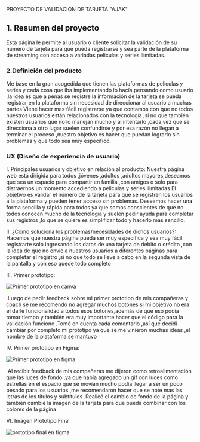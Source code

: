 PROYECTO DE VALIDACIÓN DE TARJETA "AJAK"

## 1. Resumen del proyecto

Esta página le permite al usuario o cliente solicitar la validación de su número de tarjeta para que pueda registrarse y sea parte de la plataforma de streaming con acceso a variadas peliculas y series ilimitadas.

### 2.Definición del producto

Me base en la gran acogedida que tienen las plataformas de peliculas y series y cada cosa que iba implementando lo hacía pensando como usuario ,la idea es que a penas se registre la información de la tarjeta se pueda registrar en la plataforma sin necesidad de direccionar al usuario a muchas partes
Viene hacer mas fácil registrarse ya que contamos con que no todos nuestros usuarios están relacionados con la tecnología ,si no que también existen usuarios que no lo manejan mucho y al intentarlo ,cada vez que se direcciona a otro lugar suelen confundirse y por esa razón no llegan a terminar el proceso ,nuestro objetivo es hacer que puedan lograrlo sin problemas y que todo sea muy específico.


### UX (Diseño de experiencia de usuario)


I. Principales usuarios y objetivo en relación al producto: Nuestra página web está dirigida para todos ,jóvenes ,adultos ,adultos mayores,deseamos que sea un espacio para compartir en familia ,con amigos o solo para distraernos un momento accediendo a peliculas y series ilimitadas.El objetivo es validar el número de la tarjeta para que se registren los usuarios a la plataforma y pueden tener acceso sin problemas.
Deseamos hacer una forma sencilla y rápida para todos ya que somos conscientes de que no todos conocen mucho de la tecnología y suelen pedir ayuda para completar sus registros ,lo que se quiere es simplificar todo y hacerlo mas sencillo.

II. ¿Como soluciona los problemas/necesidades de dichos usuarios?: Hacemos que nuestra página pueda ser muy específica y sea muy fácil registrarte solo ingresando los datos de una tarjeta de débito o crédito ,con la idea de que no envíe a nuestros usuarios a diferentes páginas para completar el registro ,si no que todo se lleve a cabo en la segunda vista de la pantalla y con eso quede todo completo 

III. Primer prototipo:

![Primer prototipo en canva](./src//img/primerprototipo.jpg)

.Luego de pedir feedback sobre mi primer prototipo de mis compañeras y coach se me recomendó no agregar muchos botones si mi objetivo no era el darle funcionalidad a todos esos botones,además de que eso podía tomar tiempo y también era muy importante hacer que el código para la validación funcione
.Tomé en cuenta cada comentario ,así que decidí cambiar por completo mi prototipo ya que se me vinieron muchas ideas ,el nombre de la plataforma se mantuvo

IV. Primer prototipo en Figma:

![Primer prototipo en figma](./src//img/primerprototipofigma.png)

.Al recibir feedback de mis compañeras me dijeron como retroalimentación que las luces de fondo ,ya que había agregado un gif con luces como estrellas en el espacio que se movían mucho podía llegar a ser un poco pesado para los usuarios ,me recomendaron hacer que se note mas las letras de los títulos y subtítulos
.Realicé el cambio de fondo de la página y también cambié la imagen de la tarjeta para que pueda combinar con los colores de la página

VI. Imagen Prototipo Final

![prototipo final en figma](./src//img/prototipofinal.png)


